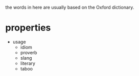the words in here are usually
based on the Oxford dictionary.

# properties
- usage
    - idiom
    - proverb
    - slang
    - literary
    - taboo